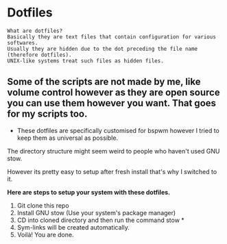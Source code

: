 # Dotfiles
    What are dotfiles?
    Basically they are text files that contain configuration for various softwares.
    Usually they are hidden due to the dot preceding the file name (therefore dotfiles).
    UNIX-like systems treat such files as hidden files.

## Some of the scripts are not made by me, like volume control however as they are open source you can use them however you want. That goes for my scripts too.

* These dotfiles are specifically customised for bspwm however I tried to keep them as universal as possible.

The directory structure might seem weird to people who haven't used GNU stow.

However its pretty easy to setup after fresh install that's why I switched to it.


**Here are steps to setup your system with these dotfiles.**
1. Git clone this repo
2. Install GNU stow (Use your system's package manager)
3. CD into cloned directory and then run the command 
    stow *
4. Sym-links will be created automatically.
5. Voilà! You are done.
